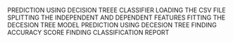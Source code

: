 PREDICTION USING DECISION TREEE CLASSIFIER 
LOADING THE CSV FILE
SPLITTING THE INDEPENDENT AND DEPENDENT FEATURES 
FITTING THE DECESION TREE MODEL 
PREDICTION USING DECESION TREE 
FINDING ACCURACY SCORE 
FINDING CLASSIFICATION REPORT 
